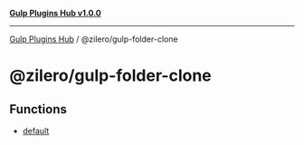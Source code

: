 [**Gulp Plugins Hub v1.0.0**](../../README.md)

***

[Gulp Plugins Hub](../../packages.md) / @zilero/gulp-folder-clone

# @zilero/gulp-folder-clone

## Functions

- [default](functions/default.md)
